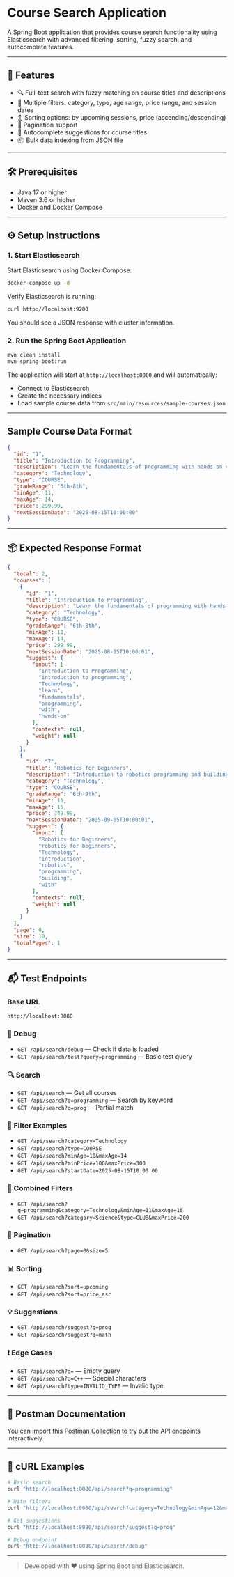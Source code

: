 # Course Search Application

A Spring Boot application that provides course search functionality using Elasticsearch with advanced filtering, sorting, fuzzy search, and autocomplete features.

---

## 🚀 Features

* 🔍 Full-text search with fuzzy matching on course titles and descriptions
* 🎯 Multiple filters: category, type, age range, price range, and session dates
* ↕️ Sorting options: by upcoming sessions, price (ascending/descending)
* 📄 Pagination support
* 🧠 Autocomplete suggestions for course titles
* 📦 Bulk data indexing from JSON file

---

## 🛠 Prerequisites

* Java 17 or higher
* Maven 3.6 or higher
* Docker and Docker Compose

---

## ⚙️ Setup Instructions

### 1. Start Elasticsearch

Start Elasticsearch using Docker Compose:

```bash
docker-compose up -d
```

Verify Elasticsearch is running:

```bash
curl http://localhost:9200
```

You should see a JSON response with cluster information.

### 2. Run the Spring Boot Application

```bash
mvn clean install
mvn spring-boot:run
```

The application will start at `http://localhost:8080` and will automatically:

* Connect to Elasticsearch
* Create the necessary indices
* Load sample course data from `src/main/resources/sample-courses.json`

---

## Sample Course Data Format

```json
{
  "id": "1",
  "title": "Introduction to Programming",
  "description": "Learn the fundamentals of programming with hands-on exercises and projects.",
  "category": "Technology",
  "type": "COURSE",
  "gradeRange": "6th-8th",
  "minAge": 11,
  "maxAge": 14,
  "price": 299.99,
  "nextSessionDate": "2025-08-15T10:00:00"
}
```

---

## 📦 Expected Response Format

```json
{
  "total": 2,
  "courses": [
    {
      "id": "1",
      "title": "Introduction to Programming",
      "description": "Learn the fundamentals of programming with hands-on exercises and projects.",
      "category": "Technology",
      "type": "COURSE",
      "gradeRange": "6th-8th",
      "minAge": 11,
      "maxAge": 14,
      "price": 299.99,
      "nextSessionDate": "2025-08-15T10:00:01",
      "suggest": {
        "input": [
          "Introduction to Programming",
          "introduction to programming",
          "Technology",
          "learn",
          "fundamentals",
          "programming",
          "with",
          "hands-on"
        ],
        "contexts": null,
        "weight": null
      }
    },
    {
      "id": "7",
      "title": "Robotics for Beginners",
      "description": "Introduction to robotics programming and building with hands-on projects.",
      "category": "Technology",
      "type": "COURSE",
      "gradeRange": "6th-9th",
      "minAge": 11,
      "maxAge": 15,
      "price": 349.99,
      "nextSessionDate": "2025-09-05T10:00:01",
      "suggest": {
        "input": [
          "Robotics for Beginners",
          "robotics for beginners",
          "Technology",
          "introduction",
          "robotics",
          "programming",
          "building",
          "with"
        ],
        "contexts": null,
        "weight": null
      }
    }
  ],
  "page": 0,
  "size": 10,
  "totalPages": 1
}
```

---

## 📬 Test Endpoints

### Base URL

```
http://localhost:8080
```

### 🔧 Debug

* `GET /api/search/debug` — Check if data is loaded
* `GET /api/search/test?query=programming` — Basic test query

### 🔍 Search

* `GET /api/search` — Get all courses
* `GET /api/search?q=programming` — Search by keyword
* `GET /api/search?q=prog` — Partial match

### 📂 Filter Examples

* `GET /api/search?category=Technology`
* `GET /api/search?type=COURSE`
* `GET /api/search?minAge=10&maxAge=14`
* `GET /api/search?minPrice=100&maxPrice=300`
* `GET /api/search?startDate=2025-08-15T10:00:00`

### 🔀 Combined Filters

* `GET /api/search?q=programming&category=Technology&minAge=11&maxAge=16`
* `GET /api/search?category=Science&type=CLUB&maxPrice=200`

### 📄 Pagination

* `GET /api/search?page=0&size=5`

### 📊 Sorting

* `GET /api/search?sort=upcoming`
* `GET /api/search?sort=price_asc`

### 💡 Suggestions

* `GET /api/search/suggest?q=prog`
* `GET /api/search/suggest?q=math`

### ❗ Edge Cases

* `GET /api/search?q=` — Empty query
* `GET /api/search?q=C++` — Special characters
* `GET /api/search?type=INVALID_TYPE` — Invalid type

---

## 📎 Postman Documentation

You can import this [Postman Collection](https://www.postman.com/) to try out the API endpoints interactively.

---

## 📌 cURL Examples

```bash
# Basic search
curl "http://localhost:8080/api/search?q=programming"

# With filters
curl "http://localhost:8080/api/search?category=Technology&minAge=12&maxAge=16"

# Get suggestions
curl "http://localhost:8080/api/search/suggest?q=prog"

# Debug endpoint
curl "http://localhost:8080/api/search/debug"
```

---

> Developed with ❤️ using Spring Boot and Elasticsearch.
